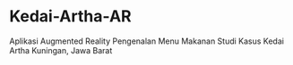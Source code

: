 # Kedai-Artha-AR
Aplikasi Augmented Reality Pengenalan Menu Makanan Studi Kasus Kedai Artha Kuningan, Jawa Barat
